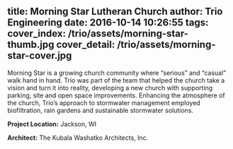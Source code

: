 title: Morning Star Lutheran Church
author: Trio Engineering
date: 2016-10-14 10:26:55
tags:
cover_index: /trio/assets/morning-star-thumb.jpg
cover_detail: /trio/assets/morning-star-cover.jpg
---
<p class="lead">Morning Star is a growing church community where “serious” and “casual” walk hand in hand. Trio was part of the team that helped the church take a vision and turn it into reality, developing a new church with supporting parking, site and open space improvements.  Enhancing the atmosphere of the church, Trio’s approach to stormwater management employed biofiltration, rain gardens and sustainable stormwater solutions.</p>

__Project Location:__ Jackson, WI

__Architect:__ The Kubala Washatko Architects, Inc.
